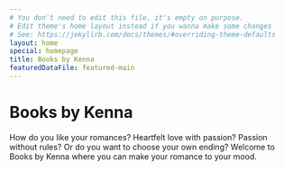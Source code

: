 ```yaml
---
# You don't need to edit this file, it's empty on purpose.
# Edit theme's home layout instead if you wanna make some changes
# See: https://jekyllrb.com/docs/themes/#overriding-theme-defaults
layout: home
special: homepage
title: Books by Kenna
featuredDataFile: featured-main
---
```

# Books by Kenna

How do you like your romances? Heartfelt love with passion? Passion without rules? Or do you want to choose your own ending? Welcome to Books by Kenna where you can make your romance to your mood.